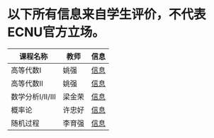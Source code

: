 # 以下所有信息来自学生评价，不代表ECNU官方立场。

| 课程名称| 教师 | 信息 |
|--------|-----|------|
| 高等代数I | 姚强 | [信息](https://github.com/AtomXT/ECNU-Course-Info/blob/master/Course/gdds1.md) |
| 高等代数II | 姚强 | [信息](https://github.com/AtomXT/ECNU-Course-Info/blob/master/Course/gdds2.md) |
| 数学分析I/II/III | 梁金荣 | [信息](https://github.com/AtomXT/ECNU-Course-Info/blob/master/Course/sxfx123.md) |
| 概率论 | 许忠好 | [信息](https://github.com/AtomXT/ECNU-Course-Info/blob/master/Course/gll.md) |
| 随机过程 | 李育强 | [信息](https://github.com/AtomXT/ECNU-Course-Info/blob/master/Course/sjgc.md) |
